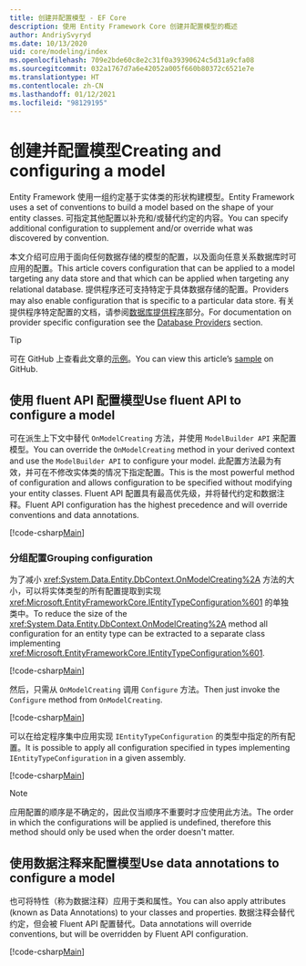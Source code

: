 ```yaml
---
title: 创建并配置模型 - EF Core
description: 使用 Entity Framework Core 创建并配置模型的概述
author: AndriySvyryd
ms.date: 10/13/2020
uid: core/modeling/index
ms.openlocfilehash: 709e2bde60c8e2c31f0a39390624c5d31a9cfa08
ms.sourcegitcommit: 032a1767d7a6e42052a005f660b80372c6521e7e
ms.translationtype: HT
ms.contentlocale: zh-CN
ms.lasthandoff: 01/12/2021
ms.locfileid: "98129195"
---
```

# <a name="creating-and-configuring-a-model"></a><span data-ttu-id="29bf8-103">创建并配置模型</span><span class="sxs-lookup"><span data-stu-id="29bf8-103">Creating and configuring a model</span></span>

<span data-ttu-id="29bf8-104">Entity Framework 使用一组约定基于实体类的形状构建模型。</span><span class="sxs-lookup"><span data-stu-id="29bf8-104">Entity Framework uses a set of conventions to build a model based on the shape of your entity classes.</span></span> <span data-ttu-id="29bf8-105">可指定其他配置以补充和/或替代约定的内容。</span><span class="sxs-lookup"><span data-stu-id="29bf8-105">You can specify additional configuration to supplement and/or override what was discovered by convention.</span></span>

<span data-ttu-id="29bf8-106">本文介绍可应用于面向任何数据存储的模型的配置，以及面向任意关系数据库时可应用的配置。</span><span class="sxs-lookup"><span data-stu-id="29bf8-106">This article covers configuration that can be applied to a model targeting any data store and that which can be applied when targeting any relational database.</span></span> <span data-ttu-id="29bf8-107">提供程序还可支持特定于具体数据存储的配置。</span><span class="sxs-lookup"><span data-stu-id="29bf8-107">Providers may also enable configuration that is specific to a particular data store.</span></span> <span data-ttu-id="29bf8-108">有关提供程序特定配置的文档，请参阅[数据库提供程序](xref:core/providers/index)部分。</span><span class="sxs-lookup"><span data-stu-id="29bf8-108">For documentation on provider specific configuration see the [Database Providers](xref:core/providers/index) section.</span></span>

> [!TIP]
> <span data-ttu-id="29bf8-109">可在 GitHub 上查看此文章的[示例](https://github.com/dotnet/EntityFramework.Docs/tree/master/samples)。</span><span class="sxs-lookup"><span data-stu-id="29bf8-109">You can view this article’s [sample](https://github.com/dotnet/EntityFramework.Docs/tree/master/samples) on GitHub.</span></span>

## <a name="use-fluent-api-to-configure-a-model"></a><span data-ttu-id="29bf8-110">使用 fluent API 配置模型</span><span class="sxs-lookup"><span data-stu-id="29bf8-110">Use fluent API to configure a model</span></span>

<span data-ttu-id="29bf8-111">可在派生上下文中替代 `OnModelCreating` 方法，并使用 `ModelBuilder API` 来配置模型。</span><span class="sxs-lookup"><span data-stu-id="29bf8-111">You can override the `OnModelCreating` method in your derived context and use the `ModelBuilder API` to configure your model.</span></span> <span data-ttu-id="29bf8-112">此配置方法最为有效，并可在不修改实体类的情况下指定配置。</span><span class="sxs-lookup"><span data-stu-id="29bf8-112">This is the most powerful method of configuration and allows configuration to be specified without modifying your entity classes.</span></span> <span data-ttu-id="29bf8-113">Fluent API 配置具有最高优先级，并将替代约定和数据注释。</span><span class="sxs-lookup"><span data-stu-id="29bf8-113">Fluent API configuration has the highest precedence and will override conventions and data annotations.</span></span>

[!code-csharp[Main](../../../samples/core/Modeling/FluentAPI/Required.cs?highlight=12-14)]

### <a name="grouping-configuration"></a><span data-ttu-id="29bf8-114">分组配置</span><span class="sxs-lookup"><span data-stu-id="29bf8-114">Grouping configuration</span></span>

<span data-ttu-id="29bf8-115">为了减小 <xref:System.Data.Entity.DbContext.OnModelCreating%2A> 方法的大小，可以将实体类型的所有配置提取到实现 <xref:Microsoft.EntityFrameworkCore.IEntityTypeConfiguration%601> 的单独类中。</span><span class="sxs-lookup"><span data-stu-id="29bf8-115">To reduce the size of the <xref:System.Data.Entity.DbContext.OnModelCreating%2A> method all configuration for an entity type can be extracted to a separate class implementing <xref:Microsoft.EntityFrameworkCore.IEntityTypeConfiguration%601>.</span></span>

[!code-csharp[Main](../../../samples/core/Modeling/FluentAPI/EntityTypeConfiguration.cs?Name=IEntityTypeConfiguration)]

<span data-ttu-id="29bf8-116">然后，只需从 `OnModelCreating` 调用 `Configure` 方法。</span><span class="sxs-lookup"><span data-stu-id="29bf8-116">Then just invoke the `Configure` method from `OnModelCreating`.</span></span>

[!code-csharp[Main](../../../samples/core/Modeling/FluentAPI/EntityTypeConfiguration.cs?Name=ApplyIEntityTypeConfiguration)]

<span data-ttu-id="29bf8-117">可以在给定程序集中应用实现 `IEntityTypeConfiguration` 的类型中指定的所有配置。</span><span class="sxs-lookup"><span data-stu-id="29bf8-117">It is possible to apply all configuration specified in types implementing `IEntityTypeConfiguration` in a given assembly.</span></span>

[!code-csharp[Main](../../../samples/core/Modeling/FluentAPI/EntityTypeConfiguration.cs?Name=ApplyConfigurationsFromAssembly)]

> [!NOTE]
> <span data-ttu-id="29bf8-118">应用配置的顺序是不确定的，因此仅当顺序不重要时才应使用此方法。</span><span class="sxs-lookup"><span data-stu-id="29bf8-118">The order in which the configurations will be applied is undefined, therefore this method should only be used when the order doesn't matter.</span></span>

## <a name="use-data-annotations-to-configure-a-model"></a><span data-ttu-id="29bf8-119">使用数据注释来配置模型</span><span class="sxs-lookup"><span data-stu-id="29bf8-119">Use data annotations to configure a model</span></span>

<span data-ttu-id="29bf8-120">也可将特性（称为数据注释）应用于类和属性。</span><span class="sxs-lookup"><span data-stu-id="29bf8-120">You can also apply attributes (known as Data Annotations) to your classes and properties.</span></span> <span data-ttu-id="29bf8-121">数据注释会替代约定，但会被 Fluent API 配置替代。</span><span class="sxs-lookup"><span data-stu-id="29bf8-121">Data annotations will override conventions, but will be overridden by Fluent API configuration.</span></span>

[!code-csharp[Main](../../../samples/core/Modeling/DataAnnotations/Required.cs?highlight=15)]
